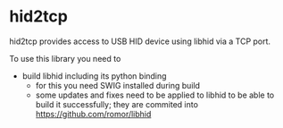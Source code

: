 hid2tcp
=======

hid2tcp provides access to USB HID device using libhid via a TCP port.

To use this library you need to
- build libhid including its python binding
  - for this you need SWIG installed during build
  - some updates and fixes need to be applied to libhid to be able to build
    it successfully; they are commited into https://github.com/romor/libhid
